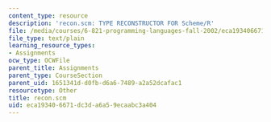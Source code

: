 ```yaml
---
content_type: resource
description: 'recon.scm: TYPE RECONSTRUCTOR FOR Scheme/R'
file: /media/courses/6-821-programming-languages-fall-2002/eca193406671dc3da6a59ecaabc3a404_recon.scm
file_type: text/plain
learning_resource_types:
- Assignments
ocw_type: OCWFile
parent_title: Assignments
parent_type: CourseSection
parent_uid: 1651341d-d0fb-d6a6-7489-a2a52dcafac1
resourcetype: Other
title: recon.scm
uid: eca19340-6671-dc3d-a6a5-9ecaabc3a404
---
```

